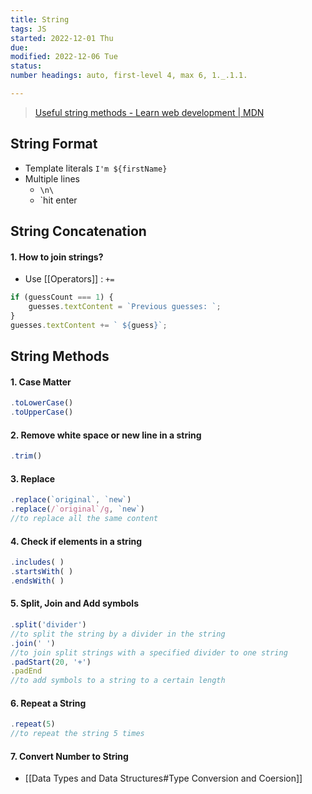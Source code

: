 ```yaml
---
title: String
tags: JS
started: 2022-12-01 Thu
due: 
modified: 2022-12-06 Tue
status: 
number headings: auto, first-level 4, max 6, 1._.1.1.

---
```

>[Useful string methods - Learn web development | MDN](https://developer.mozilla.org/en-US/docs/Learn/JavaScript/First_steps/Useful_string_methods)
>
## String Format
- Template literals `I'm ${firstName}`  
- Multiple lines  
	- `\n\`  
	- `hit enter  
## String Concatenation
#### 1. How to join strings?
- Use [[Operators]] :  `+=`

```js
if (guessCount === 1) {
	guesses.textContent = `Previous guesses: `;
}
guesses.textContent += ` ${guess}`;
```

## String Methods
#### 1. Case Matter

```js
.toLowerCase() 
.toUpperCase()
```

#### 2. Remove white space or new line in a string

```js
.trim()
```

#### 3. Replace

```js
.replace(`original`, `new`)
.replace(/`original`/g, `new`)
//to replace all the same content
```

#### 4. Check if elements in a string

```js
.includes( )
.startsWith( ) 
.endsWith( )
```

#### 5. Split, Join and Add symbols

```js
.split('divider')
//to split the string by a divider in the string
.join(' ')
//to join split strings with a specified divider to one string
.padStart(20, '+') 
.padEnd
//to add symbols to a string to a certain length
```

#### 6. Repeat a String

```js
.repeat(5)
//to repeat the string 5 times
```

#### 7. Convert Number to String
- [[Data Types and Data Structures#Type Conversion and Coersion]]